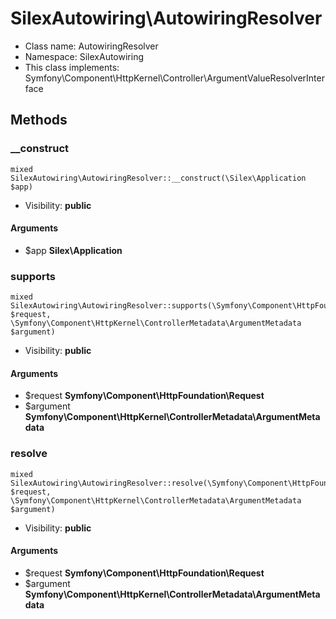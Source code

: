 SilexAutowiring\AutowiringResolver
===============






* Class name: AutowiringResolver
* Namespace: SilexAutowiring
* This class implements: Symfony\Component\HttpKernel\Controller\ArgumentValueResolverInterface






Methods
-------


### __construct

    mixed SilexAutowiring\AutowiringResolver::__construct(\Silex\Application $app)





* Visibility: **public**


#### Arguments
* $app **Silex\Application**



### supports

    mixed SilexAutowiring\AutowiringResolver::supports(\Symfony\Component\HttpFoundation\Request $request, \Symfony\Component\HttpKernel\ControllerMetadata\ArgumentMetadata $argument)





* Visibility: **public**


#### Arguments
* $request **Symfony\Component\HttpFoundation\Request**
* $argument **Symfony\Component\HttpKernel\ControllerMetadata\ArgumentMetadata**



### resolve

    mixed SilexAutowiring\AutowiringResolver::resolve(\Symfony\Component\HttpFoundation\Request $request, \Symfony\Component\HttpKernel\ControllerMetadata\ArgumentMetadata $argument)





* Visibility: **public**


#### Arguments
* $request **Symfony\Component\HttpFoundation\Request**
* $argument **Symfony\Component\HttpKernel\ControllerMetadata\ArgumentMetadata**


